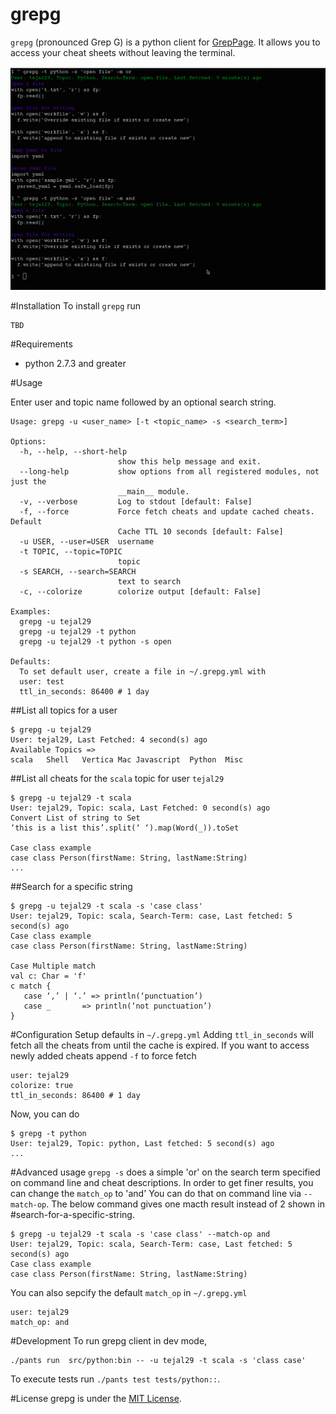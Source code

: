 grepg
===

`grepg` (pronounced Grep G) is a python client for [GrepPage](https://www.greppage.com).  It allows you to access your cheat sheets without leaving the terminal.

![grepg screenshot](https://github.com/tejal29/grepg/raw/master/img/screenshot.png)

#Installation
To install `grepg` run

```
TBD
```

#Requirements
- python 2.7.3 and greater


#Usage

Enter user and topic name followed by an optional search string.

```
Usage: grepg -u <user_name> [-t <topic_name> -s <search_term>]

Options:
  -h, --help, --short-help
                        show this help message and exit.
  --long-help           show options from all registered modules, not just the
                        __main__ module.
  -v, --verbose         Log to stdout [default: False]
  -f, --force           Force fetch cheats and update cached cheats. Default
                        Cache TTL 10 seconds [default: False]
  -u USER, --user=USER  username
  -t TOPIC, --topic=TOPIC
                        topic
  -s SEARCH, --search=SEARCH
                        text to search
  -c, --colorize        colorize output [default: False]

Examples:
  grepg -u tejal29
  grepg -u tejal29 -t python
  grepg -u tejal29 -t python -s open

Defaults:
  To set default user, create a file in ~/.grepg.yml with
  user: test
  ttl_in_seconds: 86400 # 1 day
```


##List all topics for a user

```
$ grepg -u tejal29
User: tejal29, Last Fetched: 4 second(s) ago
Available Topics =>
scala	Shell	Vertica	Mac	Javascript	Python	Misc

```

##List all cheats for the `scala` topic for user `tejal29`

```
$ grepg -u tejal29 -t scala
User: tejal29, Topic: scala, Last Fetched: 0 second(s) ago
Convert List of string to Set
‘this is a list this’.split(‘ ‘).map(Word(_)).toSet

Case class example
case class Person(firstName: String, lastName:String)
...
```

##Search for a specific string

```
$ grepg -u tejal29 -t scala -s 'case class'
User: tejal29, Topic: scala, Search-Term: case, Last fetched: 5 second(s) ago
Case class example
case class Person(firstName: String, lastName:String)

Case Multiple match
val c: Char = 'f'
c match {
   case ‘,’ | ‘.’ => println(‘punctuation’)
   case _       => println(‘not punctuation’)
}

```


#Configuration
Setup defaults in `~/.grepg.yml`
Adding `ttl_in_seconds` will fetch all the cheats from until the cache is expired. If you want to access newly added cheats append `-f` to force fetch
```
user: tejal29
colorize: true
ttl_in_seconds: 86400 # 1 day

```

Now, you can do

```
$ grepg -t python
User: tejal29, Topic: python, Last fetched: 5 second(s) ago
...
```

#Advanced usage
`grepg -s` does a simple 'or' on the search term specified on command line and cheat descriptions. In order to get finer results, you can change the `match_op` to 'and'
You can do that on command line via `--match-op`. The below command gives one macth result instead of 2 shown in #search-for-a-specific-string.

```
$ grepg -u tejal29 -t scala -s 'case class' --match-op and
User: tejal29, Topic: scala, Search-Term: case, Last fetched: 5 second(s) ago
Case class example
case class Person(firstName: String, lastName:String)

```
You can also sepcify the default `match_op` in `~/.grepg.yml`
```
user: tejal29
match_op: and
```

#Development
To run grepg client in dev mode,
```
./pants run  src/python:bin -- -u tejal29 -t scala -s 'class case'
```
To execute tests run
```./pants test tests/python::```.

#License
grepg is under the [MIT License](http://www.opensource.org/licenses/MIT).
